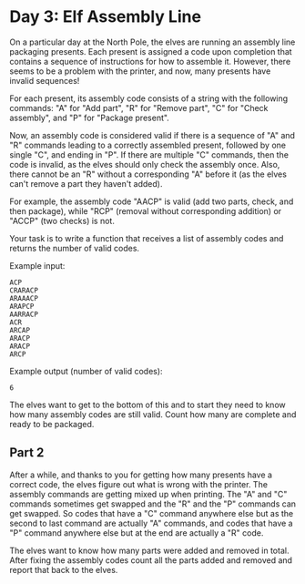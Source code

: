 # Day 3: Elf Assembly Line

On a particular day at the North Pole, the elves are running an assembly line packaging presents. Each present is assigned a code upon completion that contains a sequence of instructions for how to assemble it. However, there seems to be a problem with the printer, and now, many presents have invalid sequences!

For each present, its assembly code consists of a string with the following commands: "A" for "Add part", "R" for "Remove part", "C" for "Check assembly", and "P" for "Package present".

Now, an assembly code is considered valid if there is a sequence of "A" and "R" commands leading to a correctly assembled present, followed by one single "C", and ending in "P". If there are multiple "C" commands, then the code is invalid, as the elves should only check the assembly once. Also, there cannot be an "R" without a corresponding "A" before it (as the elves can't remove a part they haven't added).

For example, the assembly code "AACP" is valid (add two parts, check, and then package), while "RCP" (removal without corresponding addition) or "ACCP" (two checks) is not.

Your task is to write a function that receives a list of assembly codes and returns the number of valid codes.

Example input:
```
ACP
CRARACP
ARAAACP
ARAPCP
AARRACP
ACR
ARCAP
ARACP
ARACP
ARCP
```

Example output (number of valid codes):
```
6
```

The elves want to get to the bottom of this and to start they need to know how many assembly codes are still valid. Count how many are complete and ready to be packaged.

## Part 2

After a while, and thanks to you for getting how many presents have a correct code, the elves figure out what is wrong with the printer. The assembly commands are getting mixed up when printing. The "A" and "C" commands sometimes get swapped and the "R" and the "P" commands can get swapped. So codes that have a "C" command anywhere else but as the second to last command are actually "A" commands, and codes that have a "P" command anywhere else but at the end are actually a "R" code.

The elves want to know how many parts were added and removed in total. After fixing the assembly codes count all the parts added and removed and report that back to the elves.
